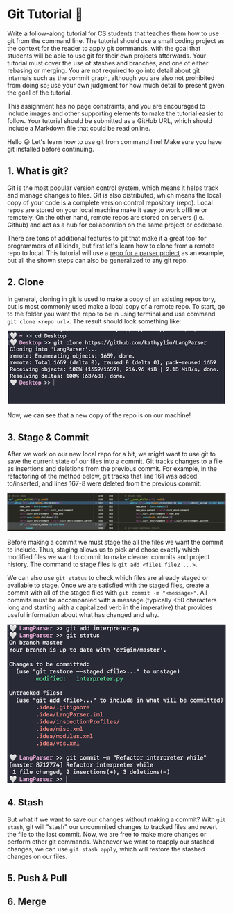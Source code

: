 # Git Tutorial 👾

Write a follow-along tutorial for CS students that teaches them how to use git from the command line. The tutorial should use a small coding project as the context for the reader to apply git commands, with the goal that students will be able to use git for their own projects afterwards. Your tutorial must cover the use of stashes and branches, and one of either rebasing or merging. You are not required to go into detail about git internals such as the commit graph, although you are also not prohibited from doing so; use your own judgment for how much detail to present given the goal of the tutorial.

This assignment has no page constraints, and you are encouraged to include images and other supporting elements to make the tutorial easier to follow. Your tutorial should be submitted as a GitHub URL, which should include a Markdown file that could be read online.

Hello 😃 Let's learn how to use git from command line! Make sure you have git installed before continuing. 

## 1. What is git?

Git is the most popular version control system, which means it helps track and manage changes to files. 
Git is also distributed, which means the local copy of your code is a complete version control repository (repo). 
Local repos are stored on your local machine make it easy to work offline or remotely. 
On the other hand, remote repos are stored on servers (i.e. Github) and act as a hub for collaboration on the same project or codebase. 
  
There are tons of additional features to git that make it a great tool for programmers of all kinds, but first let's learn how to clone from a remote repo to local. 
This tutorial will use a [repo for a parser project](https://github.com/kathyyliu/LangParser) as an example, but all the shown steps can also be generalized to any git repo. 


## 2. Clone
  
In general, cloning in git is used to make a copy of an existing repository, but is most commonly used make a local copy of a remote repo.
To start, go to the folder you want the repo to be in using terminal and use command `git clone <repo url>`.
The result should look something like: 
  
<div align="center">
  <img src="images/clone.png" width="500" />
</div>

Now, we can see that a new copy of the repo is on our machine!


## 3. Stage & Commit
After we work on our new local repo for a bit, we might want to use git to save the current state of our files into a commit. 
Git tracks changes to a file as insertions and deletions from the previous commit.
For example, in the refactoring of the method below, git tracks that line 161 was added to/inserted, and lines 167-8 were deleted from the previous commit.
  
![pycharm compare](images/changes.png)
   
Before making a commit we must stage the all the files we want the commit to include. 
Thus, staging allows us to pick and chose exactly which modified files we want to commit to make cleaner commits and project history.
The command to stage files is  `git add <file1 file2 ...>`.
  
We can also use `git status` to check which files are already staged or available to stage. 
Once we are satisfied with the staged files, create a commit with all of the staged files with `git commit -m "<message>"`.
All commits must be accompanied with a message (typically <50 characters long and starting with a capitalized verb in the imperative) that provides useful information about what has changed and why.
  
![add commit terminal](images/commit.png)
  

## 4. Stash
But what if we want to save our changes without making a commit?
With `git stash`, git will "stash" our uncommited changes to tracked files and revert the file to the last commit. 
Now, we are free to make more changes or perform other git commands.
Whenever we want to reapply our stashed changes, we can use `git stash apply`, which will restore the stashed changes on our files.


## 5. Push & Pull


## 6. Merge

